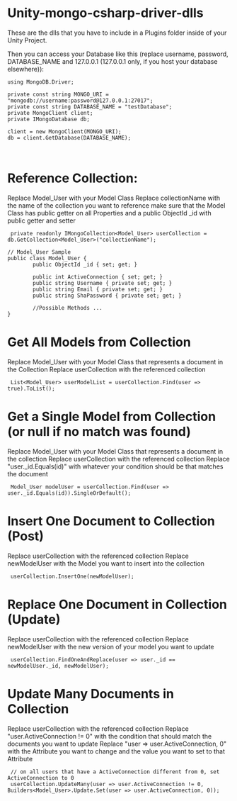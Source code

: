 # Unity-mongo-csharp-driver-dlls

These are the dlls that you have to include in a Plugins folder inside of your Unity Project.

Then you can access your Database like this (replace username, password, DATABASE_NAME and 127.0.0.1 (127.0.0.1 only, if you host your database elsewhere)):

```script
using MongoDB.Driver;

private const string MONGO_URI = "mongodb://username:password@127.0.0.1:27017";
private const string DATABASE_NAME = "testDatabase";
private MongoClient client;
private IMongoDatabase db;

client = new MongoClient(MONGO_URI);
db = client.GetDatabase(DATABASE_NAME);
        
```
```script
```
# Reference Collection:
Replace Model_User with your Model Class
Replace collectionName with the name of the collection you want to reference
make sure that the Model Class has public getter on all Properties and a public ObjectId _id with public getter and setter
```script
 private readonly IMongoCollection<Model_User> userCollection = db.GetCollection<Model_User>("collectionName");
```

```script
// Model_User Sample
public class Model_User {
        public ObjectId _id { set; get; }
        
        public int ActiveConnection { set; get; }
        public string Username { private set; get; }
        public string Email { private set; get; }
        public string ShaPassword { private set; get; }
        
        //Possible Methods ...
}
```

# Get All Models from Collection
Replace Model_User with your Model Class that represents a document in the Collection
Replace userCollection with the referenced collection
```script
 List<Model_User> userModelList = userCollection.Find(user => true).ToList();
```

# Get a Single Model from Collection (or null if no match was found)
Replace Model_User with your Model Class that represents a document in the collection
Replace userCollection with the referenced collection
Replace "user._id.Equals(id)" with whatever your condition should be that matches the document
```script
 Model_User modelUser = userCollection.Find(user => user._id.Equals(id)).SingleOrDefault();
```

# Insert One Document to Collection (Post)
Replace userCollection with the referenced collection
Replace newModelUser with the Model you want to insert into the collection
```script
 userCollection.InsertOne(newModelUser);
```

# Replace One Document in Collection (Update)
Replace userCollection with the referenced collection
Replace newModelUser with the new version of your model you want to update
```script
 userCollection.FindOneAndReplace(user => user._id == newModelUser._id, newModelUser);
```

# Update Many Documents in Collection
Replace userCollection with the referenced collection
Replace "user.ActiveConnection != 0" with the condition that should match the documents you want to update
Replace "user => user.ActiveConnection, 0" with the Attribute you want to change and the value you want to set to that Attribute
```script
 // on all users that have a ActiveConnection different from 0, set ActiveConnection to 0
 userCollection.UpdateMany(user => user.ActiveConnection != 0, Builders<Model_User>.Update.Set(user => user.ActiveConnection, 0));
```
